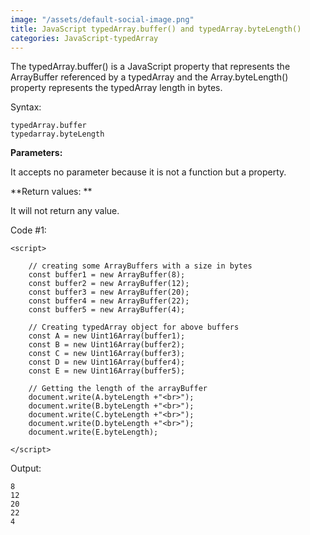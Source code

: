```yaml
---
image: "/assets/default-social-image.png"
title: JavaScript typedArray.buffer() and typedArray.byteLength()
categories: JavaScript-typedArray
---
```


The typedArray.buffer() is a JavaScript property that represents the ArrayBuffer referenced by a typedArray and the Array.byteLength() property represents the typedArray length in bytes.

Syntax:

```
typedArray.buffer
typedarray.byteLength
```

**Parameters:**

It accepts no parameter because it is not a function but a property.

**Return values: **

It will not return any value.

Code #1:

```
<script> 
  
    // creating some ArrayBuffers with a size in bytes 
    const buffer1 = new ArrayBuffer(8); 
    const buffer2 = new ArrayBuffer(12); 
    const buffer3 = new ArrayBuffer(20); 
    const buffer4 = new ArrayBuffer(22); 
    const buffer5 = new ArrayBuffer(4); 
  
    // Creating typedArray object for above buffers 
    const A = new Uint16Array(buffer1); 
    const B = new Uint16Array(buffer2); 
    const C = new Uint16Array(buffer3); 
    const D = new Uint16Array(buffer4); 
    const E = new Uint16Array(buffer5); 
  
    // Getting the length of the arrayBuffer 
    document.write(A.byteLength +"<br>"); 
    document.write(B.byteLength +"<br>"); 
    document.write(C.byteLength +"<br>"); 
    document.write(D.byteLength +"<br>"); 
    document.write(E.byteLength); 
      
</script> 
```

Output:

```
8
12
20
22
4
```